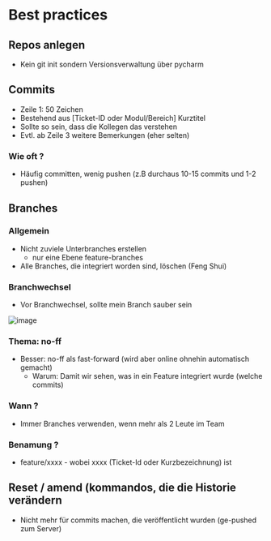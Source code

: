 # Best practices 

## Repos anlegen 

 * Kein git init sondern Versionsverwaltung über pycharm

## Commits 

 * Zeile 1: 50 Zeichen
 * Bestehend aus [Ticket-ID oder Modul/Bereich] Kurztitel
 * Sollte so sein, dass die Kollegen das verstehen
 * Evtl. ab Zeile 3 weitere Bemerkungen (eher selten) 

### Wie oft ?

  * Häufig committen, wenig pushen (z.B durchaus 10-15 commits und 1-2 pushen)

## Branches 

### Allgemein 

  * Nicht zuviele Unterbranches erstellen
    * nur eine Ebene feature-branches
  * Alle Branches, die integriert worden sind, löschen (Feng Shui)

### Branchwechsel 

   * Vor Branchwechsel, sollte mein Branch sauber sein

![image](https://github.com/user-attachments/assets/a07d839e-5914-4b6c-8991-548e8367669e)

### Thema: no-ff 

  * Besser: no-ff als fast-forward (wird aber online ohnehin automatisch gemacht)
    * Warum: Damit wir sehen, was in ein Feature integriert wurde (welche commits)
 
### Wann ? 

  * Immer Branches verwenden, wenn mehr als 2 Leute im Team

### Benamung ?

   * feature/xxxx - wobei xxxx (Ticket-Id oder Kurzbezeichnung) ist 

## Reset / amend (kommandos, die die Historie verändern

  * Nicht mehr für commits machen, die veröffentlicht wurden (ge-pushed zum Server)
